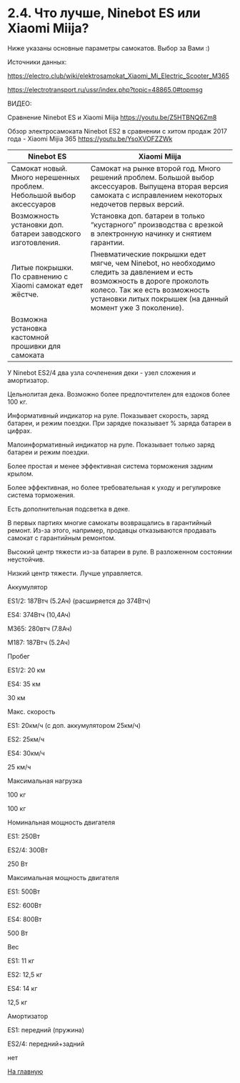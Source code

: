 # 2.4. Что лучше, Ninebot ES или Xiaomi Miija?

Ниже указаны основные параметры самокатов. Выбор за Вами :)

Источники данных:

https://electro.club/wiki/elektrosamokat_Xiaomi_Mi_Electric_Scooter_M365

https://electrotransport.ru/ussr/index.php?topic=48865.0#topmsg 

ВИДЕО:

Сравнение Ninebot ES и Xiaomi Miija https://youtu.be/Z5HTBNQ6Zm8 

Обзор электросамоката Ninebot ES2 в сравнении с хитом продаж 2017 года - Xiaomi Mijia 365 https://youtu.be/YsoXVOFZZWk 

| Ninebot ES | Xiaomi Miija |
|------------|--------------|
| Самокат новый. Много нерешенных проблем.  Небольшой выбор аксессуаров | Самокат на рынке второй год. Много решений проблем. Большой выбор аксессуаров. Выпущена вторая версия самоката с исправлением некоторых недочетов первых версий. |
| Возможность установки доп. батареи заводского изготовления. | Установка доп. батареи в только “кустарного” производства с врезкой в электронную начинку и снятием гарантии. |
| Литые покрышки. По сравнению с Xiaomi самокат едет жёстче. | Пневматические покрышки едет мягче, чем Ninebot, но необходимо следить за давлением и есть возможность в дороге проколоть колесо. Так же  есть возможность установки литых покрышек (на данный момент уже 3 поколение). |
| Возможна установка кастомной прошивки для самоката ||

	

У Ninebot ES2/4 два узла сочленения деки - узел сложения и амортизатор.
	

Цельнолитая дека. Возможно более предпочтителен для ездоков более 100 кг.

	

Информативный индикатор на руле. Показывает скорость, заряд батареи, и режим поездки. При зарядке показывает % заряда батареи в цифрах.

	

Малоинформативный индикатор на руле. Показывает только заряд батареи и режим поездки.

	

Более простая и менее эффективная система торможения задним крылом.
	

Более эффективная, но более требовательная к уходу и регулировке система торможения.

	

Есть дополнительная подсветка в деке.

	

	

	

В первых партиях многие самокаты возвращались в гарантийный ремонт. Из-за этого, например, продавцы отказываются продавать самокат с гарантийным ремонтом.

	

Высокий центр тяжести из-за батареи в руле. В разложенном состоянии неустойчив.
	

Низкий центр тяжести. Лучше управляется.

Аккумулятор
	

ES1/2: 187Втч (5.2Ач) (расширяется до 374Втч)

ES4: 374Втч (10,4Ач)
	

M365: 280втч (7.8Ач)

M187: 187Втч (5.2Ач)

Пробег
	

ES1/2: 20 км

ES4: 35 км
	

30 км

Макс. скорость
	

ES1: 20км/ч (с доп. аккумулятором 25км/ч)

ES2: 25км/ч

ES4: 30км/ч
	

25 км/ч

Максимальная нагрузка
	

100 кг
	

100 кг

Номинальная мощность двигателя
	

ES1: 250Вт

ES2/4: 300Вт
	

250 Вт

Максимальная мощность двигателя
	

ES1: 500Вт

ES2: 600Вт

ES4: 800Вт
	

500 Вт

Вес
	

ES1: 11 кг

ES2: 12,5 кг

ES4: 14 кг
	

12,5 кг

Амортизатор
	

ES1: передний (пружина)

ES2/4: передний+задний
	

нет


[На главную](../README.md)